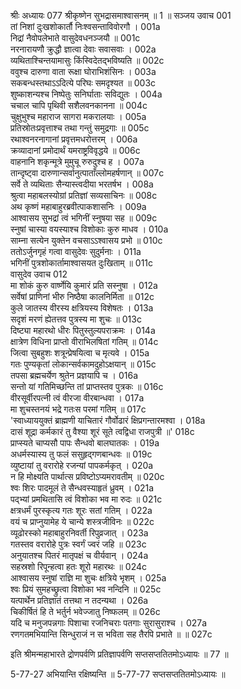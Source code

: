 श्रीः
अध्यायः 077
श्रीकृष्णेन सुभद्रासमाश्वासनम् ॥ 1 ॥
सञ्जय उवाच 	001  
तां निशां दुःखशोकार्तौ निःश्वसन्ताविवोरगौ ।	001a  
निद्रां नैवोपलेभाते वासुदेवधनञ्जयौ ॥	001c  
नरनारायणौ क्रुद्धौ ज्ञात्वा देवाः सवासवाः ।	002a  
व्यथिताश्चिन्तयामासुः किंस्विदेतद्भविष्यति ॥	002c  
ववुश्च दारुणा वाता रूक्षा घोराभिशंसिनः ।	003a  
सकबन्धस्तथाऽऽदित्ये परिघः समदृश्यत ॥	003c  
शुष्काशन्यश्च निष्पेतुः सनिर्घाताः सविद्युतः ।	004a  
चचाल चापि पृथिवी सशैलवनकानना ॥	004c  
चुक्षुभुश्च महाराज सागरा मकरालयाः ।	005a  
प्रतिस्रोतःप्रवृत्ताश्च तथा गन्तुं समुद्रगाः ॥	005c  
रथाश्वनरनागानां प्रवृत्तमधरोत्तरम् ।	006a  
क्रव्यादानां प्रमोदार्थं यमराष्ट्रविवृद्धये ॥	006c  
वाहनानि शकृन्मूत्रे मुमुचू रुरुदुश्च ह ।	007a  
तान्दृष्ट्वा दारुणान्सर्वानुत्पाताँल्लोमहर्षणान् ॥	007c  
सर्वे ते व्यथिताः सैन्यास्त्वदीया भरतर्षभ ।	008a  
श्रुत्वा महाबलस्योग्रां प्रतिज्ञां सव्यसाचिनः ॥	008c  
अथ कृष्णं महाबाहुरब्रवीत्पाकशासनिः ।	009a  
आश्वासय सुभद्रां त्वं भगिनीं स्नुषया सह ॥	009c  
स्नुषां चास्या वयस्याश्च विशोकाः कुरु माधव ।	010a  
साम्ना सत्येन युक्तेन वचसाऽऽश्वासय प्रभो ॥	010c  
ततोऽर्जुनगृहं गत्वा वासुदेवः सुदुर्मनाः ।	011a  
भगिनीं पुत्रशोकार्तामाश्वासयत दुःखिताम् ॥	011c  
वासुदेव उवाच 	012  
मा शोकं कुरु वार्ष्णेयि कुमारं प्रति सस्नुषा ।	012a  
सर्वेषां प्राणिनां भीरु निष्ठैषा कालनिर्मिता ॥	012c  
कुले जातस्य वीरस्य क्षत्रियस्य विशेषतः ।	013a  
सदृशं मरणं ह्येतत्तव पुत्रस्य मा शुचः ॥	013c  
दिष्ट्या महारथो धीरः पितुस्तुल्यपराक्रमः ।	014a  
क्षात्रेण विधिना प्राप्तो वीराभिलषितां गतिम् ॥	014c  
जित्वा सुबहुशः शत्रून्प्रेषयित्वा च मृत्यवे ।	015a  
गतः पुण्यकृतां लोकान्सर्वकामदुहोऽक्षयान् ॥	015c  
तपसा ब्रह्मचर्येण श्रुतेन प्रज्ञयापि च ।	016a  
सन्तो यां गतिमिच्छन्ति तां प्राप्तस्तव पुत्रकः ॥	016c  
वीरसूर्वीरपत्नी त्वं वीरजा वीरबान्धवा ।	017a  
मा शुचस्तनयं भद्रे गतःस परमां गतिम् ॥	017c  
\'स्वाध्याययुक्तं ब्राह्मणी याचितारं गौर्वोढारं क्षिप्रगन्तारमश्वा ।	018a  
दासं शूद्रा कर्मकारं तु वैश्या शूरं सूते त्वद्विधा राजपुत्री ॥\'	018c  
प्राप्स्यते चाप्यसौ पापः सैन्धवो बालघातकः ।	019a  
अधर्मस्यास्य तु फलं ससुहृद्गणबान्धवः ॥	019c  
व्युष्टायां तु वरारोहे रजन्यां पापकर्मकृत् ।	020a  
न हि मोक्ष्यति पार्थात्स प्रविष्टोऽप्यमरावतीम् ॥	020c  
श्वः शिरः पादमूलं ते सैन्धवस्याहृतं ध्रुवम् ।	021a  
पद्भ्यां प्रमथितासि त्वं विशोका भव मा रुदः ॥	021c  
क्षत्रधर्मं पुरस्कृत्य गतः शूरः सतां गतिम् ।	022a  
वयं च प्राप्नुयामेह ये चान्ये शस्त्रजीविनः ॥	022c  
व्यूढोरस्को महाबाहुरनिवर्ती रिपुव्रजात् ।	023a  
गतस्तव वरारोहे पुत्रः स्वर्गं ज्वरं जहि ॥	023c  
अनुयातश्च पितरं मातृपक्षं च वीर्यवान् ।	024a  
सहस्रशो रिपून्हत्वा हतः शूरो महारथः ॥	024c  
आश्वासय स्नुषां राज्ञि मा शुचः क्षत्रिये भृशम् ।	025a  
श्वः प्रियं सुमहच्छ्रुत्वा विशोका भव नन्दिनि ॥	025c  
यत्पार्थेन प्रतिज्ञातं तत्तथा न तदन्यथा ।	026a  
चिकीर्षितं हि ते भर्तुर्न भवेज्जातु निष्फलम् ॥	026c  
यदि च मनुजपन्नगाः पिशाचा रजनिचराः पतगाः सुरासुराश्च ।	027a  
रणगतमभियान्ति सिन्धुराजं न स भविता सह तैरपि प्रभाते ॥ ॥	027c  

इति श्रीमन्महाभारते द्रोणपर्वणि प्रतिज्ञापर्वणि सप्तसप्ततितमोऽध्यायः ॥ 77 ॥

5-77-27 अभियान्ति रक्षिष्यन्ति ॥ 5-77-77 सप्तसप्ततितमोऽध्यायः ॥
